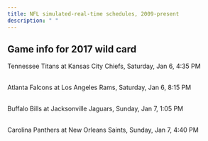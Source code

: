 ```yaml
---
title: NFL simulated-real-time schedules, 2009-present
description: " "
---
```


## Game info for 2017 wild card
Tennessee Titans at Kansas City Chiefs, Saturday, Jan 6, 4:35 PM

<br/>Atlanta Falcons at Los Angeles Rams, Saturday, Jan 6, 8:15 PM

<br/>Buffalo Bills at Jacksonville Jaguars, Sunday, Jan 7, 1:05 PM

<br/>Carolina Panthers at New Orleans Saints, Sunday, Jan 7, 4:40 PM

